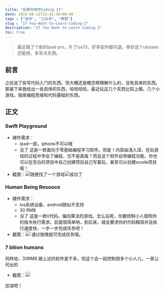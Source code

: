 ```yaml
---
title: "如果你想学Coding II"
date: 2018-08-22T15:41:36+08:00
tags : ["技术", "公众号", "教程"]
slug : "If-You-Want-to-Learn-Coding-2"
description: "If You Want to Learn Coding 2"
toc: true
---
```


> 最近搞了个新的ipad pro，升了ios13，好多软件都闪退，幸好这个ulysses还能用，多写点东西。

## 前言
之前说了些写代码入门的东西。但大概还是概念啊理解什么的，没有具体的东西。那接下来我给出一些具体的东西，哈哈哈哈，最近玩这几个东西比较上瘾。几个小游戏，锻炼编程思维和代码基础的东西。

## 正文
### Swift Playground
+ 硬件需求：
	+ ipad一部，iphone不可以哦
	+ 没了
	这是一款面向于零基础编程学习软件。但是！内容由浅入深，在玩游戏的过程中学会了编程，岂不是美哉？而且这个软件自带编程功能，你也可以在空白的项目中自己创建项目自己写着玩，甚至可以创建xcode项目哦！
+ 截图：![随便找了一个游戏](Image%202019-6-9%2022-10.png)![成功了](Image%202019-6-9%2022-10-1.png)

### Human Being Resouce
+ 硬件需求：
	+ ios系统设备，android貌似不支持
	+ 30 RMB
	+ 没了
	这是一款0代码，偏向算法的游戏。怎么玩呢，你要控制小人按照你的指令执行需求。前面很简单呐，到后来，就会要求你的代码精简并且执行速度快，一步一步完成任务吧！
+ 截图：![](Image%202019-6-9%2022-14.png) 通过拖拽就可完成任务哦。

### 7 bliion humans
同样地，30RMB
跟上述的软件差不多，但这个会一起控制很多个小人儿，一家公司出的
+ 截图：![](Image%202019-6-9%2022-17.png)


加油吧！